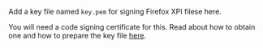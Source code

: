 Add a key file named `key.pem` for signing Firefox XPI filese here.

You will need a code signing certificate for this.
Read about how to obtain one and how to prepare the key file [here](http://stackoverflow.com/a/27707675/217357).
